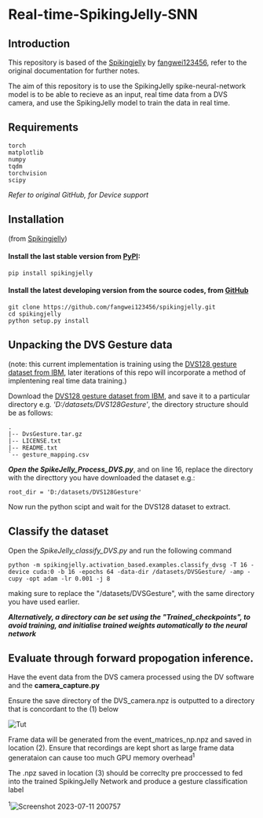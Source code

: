 # Real-time-SpikingJelly-SNN

## Introduction
This repository is based of the [Spikingjelly](https://github.com/fangwei123456/spikingjelly) by [fangwei123456](https://github.com/fangwei123456), refer to the original documentation for further notes. 

The aim of this repository is to use the SpikingJelly spike-neural-network model is to be able to recieve as an input, real time data from a DVS camera, and use the SpikingJelly model to train the data in real time. 

## Requirements 
```
torch
matplotlib
numpy
tqdm
torchvision
scipy
```
_Refer to original GitHub, for Device support_

## Installation
(from [Spikingjelly](https://github.com/fangwei123456/spikingjelly))

#### Install the last stable version from [PyPI](https://pypi.org/project/spikingjelly/):
```
pip install spikingjelly
```
#### Install the latest developing version from the source codes, from [GitHub](https://github.com/fangwei123456/spikingjelly)
```
git clone https://github.com/fangwei123456/spikingjelly.git
cd spikingjelly
python setup.py install
```

## Unpacking the DVS Gesture data
(note: this current implementation is training using the [DVS128 gesture dataset from IBM](https://research.ibm.com/interactive/dvsgesture/), later iterations of this repo will incorporate a method of implentening real time data training.)

Download the  [DVS128 gesture dataset from IBM](https://research.ibm.com/interactive/dvsgesture/), and save it to a particular directory e.g. _'D:/datasets/DVS128Gesture'_, the directory structure should be as follows: 
```
.
|-- DvsGesture.tar.gz
|-- LICENSE.txt
|-- README.txt
`-- gesture_mapping.csv
```

***Open the SpikeJelly_Process_DVS.py***, and on line 16, replace the directory with the directtory you have downloaded the dataset e.g.:
```
root_dir = 'D:/datasets/DVS128Gesture'
```
Now run the python scipt and wait for the DVS128 dataset to extract. 

## Classify the dataset 

Open the _SpikeJelly_classify_DVS.py_ and run the following command
```
python -m spikingjelly.activation_based.examples.classify_dvsg -T 16 -device cuda:0 -b 16 -epochs 64 -data-dir /datasets/DVSGesture/ -amp -cupy -opt adam -lr 0.001 -j 8
```
making sure to replace the "/datasets/DVSGesture", with the same directory you have used earlier.

***Alternatively, a directory can be set using the "Trained_checkpoints", to avoid training, and initialise trained weights automatically to the neural network***

## Evaluate through forward propogation inference. 

Have the event data from the DVS camera processed using the DV software and the ****camera_capture.py****

Ensure the save directory of the DVS_camera.npz is outputted to a directory that is concordant to the (1) below

![Tut](https://github.com/Mars-Mah3r/Real-time-SpikingJelly-SNN/assets/108829389/4b221c92-6ec4-47e5-b5be-45283676756c)

Frame data will be generated from the event_matrices_np.npz and saved in location (2). Ensure that recordings are kept short as large frame data generataion can cause too much GPU memory overhead<sup>1</sup> 

The .npz saved in location (3) should be correclty pre proccessed to fed into the trained SpikingJelly Network and produce a gesture classification label









<sup>1</sup>![Screenshot 2023-07-11 200757](https://github.com/Mars-Mah3r/Real-time-SpikingJelly-SNN/assets/108829389/d3f6cfa2-347e-46bb-b029-4cb1970dc1ae) 





